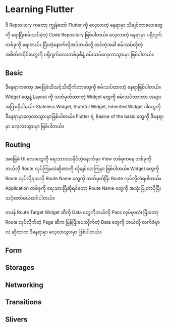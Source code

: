 # Learning Flutter

ဒီ Repository ကတော့ ကျွန်တော် Flutter ကို လေ့လာတဲ့ နေရာမှာ သိချင်တာလေးတွေကို ရေးပြီးစမ်းသပ်ခဲ့တဲ့ Code Repository ဖြစ်ပါတယ်။ လေ့လာတဲ့ နေရာမှာ ပရိုဂျက်တစ်ခုကို ရေးတယ်။ ပြီးတဲ့နောက်လိုအပ်တယ်လို့ ထင်တဲ့အခါ စမ်းသပ်လိုတဲ့ အစိတ်အပိုင်းတွေကို ပရိုဂျက်လေးတစ်ခုစီနဲ့ စမ်းသပ်လေ့လာသွားမှာ ဖြစ်ပါတယ်။ 

## Basic
ဒီနေရာကတော့ အခြေခံသိသင့်သိထိုက်တာတွေကို စမ်းသပ်ထားတဲ့ နေရာဖြစ်ပါတယ်။ Widget တွေနဲ့ Layout ကို သတ်မှတ်ထားတဲ့ Widget တွေကို စမ်းသပ်ထားတာ အများအပြားရှိပါမယ်။ Stateless Widget, Stateful Widget, Inherited Widget ဒါတွေကို ဒီနေရာမှာလေ့လာသွားမှာဖြစ်ပါတယ်။ Flutter ရဲ့ Basice of the basic တွေကိို ဒီနေရာမှာ လေ့လာသွားမှာ ဖြစ်ပါတယ်။

## Routing
အခြေခံ UI လေးတွေကိို ရေးသားလာနိုင်တဲ့နောက်မှာ View တစ်ခုကနေ တစ်ခုကို ဘယ်လို Route လုပ်ကြမလဲဆိုတာကို လိုချင်လာကြမှာ ဖြစ်ပါတယ်။ Widget တွေကို Route လုပ်လို့ရသလို Route Name တွေကို သတ်မှတ်ပြီး Route လုပ်လို့လဲရပါတယ်။ Application တစ်ခုကို ရေးသားပြီဆိုရင်တော့ Route Name တွေကို အသုံးပြုတာပိုပြီး သင့်တော်မယ်ထင်ပါတယ်။ 

တဖန် Route Target Widget ဆီကို Data တွေကိုဘယ်လို Pass လုပ်မှာလဲ၊ ပြီးတော့ Route လုပ်လိုက်တဲ့ Page ဆီက ပြန်ပြီးပေးလိိုက်တဲ့ Data တွေကို ဘယ်လို လက်ခံမှာလဲ ဆိုတာက ဒီနေရာမှာ လေ့လာသွားမှာ ဖြစ်ပါတယ်။

## Form

## Storages

## Networking

## Transitions

## Slivers

